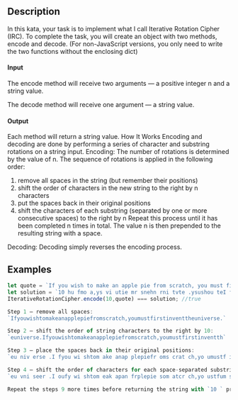 ## Description

In this kata, your task is to implement what I call Iterative Rotation Cipher (IRC). To complete the task, you will create an object with two methods, encode and decode. (For non-JavaScript versions, you only need to write the two functions without the enclosing dict)

#### Input
The encode method will receive two arguments — a positive integer n and a string value.

The decode method will receive one argument — a string value.

#### Output
Each method will return a string value.
How It Works
Encoding and decoding are done by performing a series of character and substring rotations on a string input.
Encoding: The number of rotations is determined by the value of n. The sequence of rotations is applied in the following order:
1. remove all spaces in the string (but remember their positions)
2. shift the order of characters in the new string to the right by n characters
3. put the spaces back in their original positions
4. shift the characters of each substring (separated by one or more consecutive spaces) to the right by n
Repeat this process until it has been completed n times in total.
The value n is then prepended to the resulting string with a space.

Decoding: Decoding simply reverses the encoding process.
## Examples
```javascript
let quote = `If you wish to make an apple pie from scratch, you must first invent the universe.`;
let solution = `10 hu fmo a,ys vi utie mr snehn rni tvte .ysushou teI fwea pmapi apfrok rei tnocsclet`;
IterativeRotationCipher.encode(10,quote) === solution; //true

Step 1 — remove all spaces:
`Ifyouwishtomakeanapplepiefromscratch,youmustfirstinventtheuniverse.`

Step 2 — shift the order of string characters to the right by 10:
`euniverse.Ifyouwishtomakeanapplepiefromscratch,youmustfirstinventth`

Step 3 — place the spaces back in their original positions:
`eu niv erse .I fyou wi shtom ake anap plepiefr oms crat ch,yo umustf irs tinventth`

Step 4 — shift the order of characters for each space-separated substring to the right by 10:
`eu vni seer .I oufy wi shtom eak apan frplepie som atcr ch,yo ustfum sir htinventt`

Repeat the steps 9 more times before returning the string with `10 ` prepended.

```
